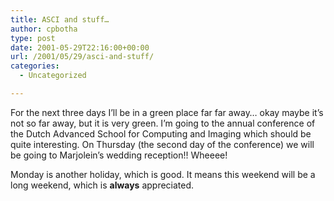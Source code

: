 ```yaml
---
title: ASCI and stuff…
author: cpbotha
type: post
date: 2001-05-29T22:16:00+00:00
url: /2001/05/29/asci-and-stuff/
categories:
  - Uncategorized

---
```

For the next three days I&#8217;ll be in a green place far far away&#8230; okay maybe it&#8217;s not so far away, but it is very green. I&#8217;m going to the annual conference of the Dutch Advanced School for Computing and Imaging which should be quite interesting. On Thursday (the second day of the conference) we will be going to Marjolein&#8217;s wedding reception!! Wheeee!

Monday is another holiday, which is good. It means this weekend will be a long weekend, which is **always** appreciated.